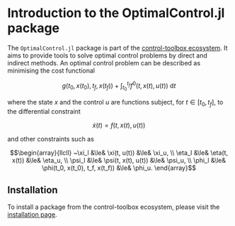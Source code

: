 # Introduction to the OptimalControl.jl package

The `OptimalControl.jl` package is part of the [control-toolbox ecosystem](https://github.com/control-toolbox). It aims to provide tools to solve optimal control problems by direct and indirect methods. An optimal control problem can be described as minimising the cost functional

```math
g(t_0, x(t_0), t_f, x(t_f)) + \int_{t_0}^{t_f} f^{0}(t, x(t), u(t))~\mathrm{d}t
```

where the state $x$ and the control $u$ are functions subject, for $t \in [t_0, t_f]$,
to the differential constraint

```math
   \dot{x}(t) = f(t, x(t), u(t))
```

and other constraints such as

```math
\begin{array}{llcll}
~\xi_l  &\le& \xi(t, u(t))        &\le& \xi_u, \\
\eta_l &\le& \eta(t, x(t))       &\le& \eta_u, \\
\psi_l &\le& \psi(t, x(t), u(t)) &\le& \psi_u, \\
\phi_l &\le& \phi(t_0, x(t_0), t_f, x(t_f)) &\le& \phi_u.
\end{array}
```

## Installation

To install a package from the control-toolbox ecosystem, please visit the [installation page](https://github.com/control-toolbox#installation).